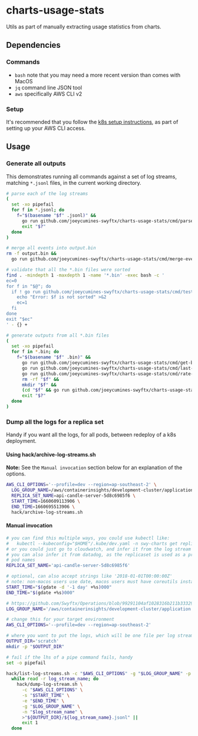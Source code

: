 # charts-usage-stats

Utils as part of manually extracting usage statistics from charts.

## Dependencies

### Commands

- `bash` note that you may need a more recent version than comes with MacOS
- `jq` command line JSON tool
- `aws` specifically AWS CLI v2

### Setup

It's recommended that you follow the
[k8s setup instructions](https://swyftx.atlassian.net/wiki/spaces/SREPS/pages/1809776803/Configuring+CLI+access+to+our+Kubernetes+infrastructure),
as part of setting up your AWS CLI access.

## Usage

### Generate all outputs

This demonstrates running all commands against a set of log streams, matching
`*.jsonl` files, in the current working directory.

```bash
# parse each of the log streams
(
  set -xo pipefail
  for f in *.jsonl; do
    f="$(basename "$f" .jsonl)" &&
      go run github.com/joeycumines-swyftx/charts-usage-stats/cmd/parse-api-log <"${f}.jsonl" >"${f}.api-log.bin" ||
      exit "$?"
  done
)

# merge all events into output.bin
rm -f output.bin &&
  go run github.com/joeycumines-swyftx/charts-usage-stats/cmd/merge-events *.bin >output.bin

# validate that all the *.bin files were sorted
find . -mindepth 1 -maxdepth 1 -name '*.bin' -exec bash -c '
ec=0
for f in "$@"; do
  if ! go run github.com/joeycumines-swyftx/charts-usage-stats/cmd/test-sorted <"$f"; then
    echo "Error: $f is not sorted" >&2
    ec=1
  fi
done
exit "$ec"
' - {} +

# generate outputs from all *.bin files
(
  set -xo pipefail
  for f in *.bin; do
    f="$(basename "$f" .bin)" &&
      go run github.com/joeycumines-swyftx/charts-usage-stats/cmd/get-bars-to-csv <"${f}.bin" >"${f}.get-bars.csv" &&
      go run github.com/joeycumines-swyftx/charts-usage-stats/cmd/last-known-price-to-csv <"${f}.bin" >"${f}.last-known-price.csv" &&
      go run github.com/joeycumines-swyftx/charts-usage-stats/cmd/rate-to-csv <"${f}.bin" >"${f}.rate.csv" &&
      rm -rf "$f" &&
      mkdir "$f" &&
      (cd "$f" && go run github.com/joeycumines-swyftx/charts-usage-stats/cmd/process-events) <"${f}.bin" ||
      exit "$?"
  done
)
```

### Dump all the logs for a replica set

Handy if you want all the logs, for all pods, between redeploy of a k8s deployment.

#### Using hack/archive-log-streams.sh

**Note:** See the `Manual invocation` section below for an explanation of the options.

```bash
AWS_CLI_OPTIONS='--profile=dev --region=ap-southeast-2' \
  LOG_GROUP_NAME=/aws/containerinsights/development-cluster/application \
  REPLICA_SET_NAME=api-candle-server-5d8c6985f6 \
  START_TIME=1660609113906 \
  END_TIME=1660695513906 \
  hack/archive-log-streams.sh
```

#### Manual invocation

```bash
# you can find this multiple ways, you could use kubectl like:
#   kubectl --kubeconfig="$HOME"/.kube/dev.yaml -n swy-charts get replicasets
# or you could just go to cloudwatch, and infer it from the log stream names
# you can also infer it from datadog, as the replicaset is used as a prefix for
# pod names
REPLICA_SET_NAME='api-candle-server-5d8c6985f6'

# optional, can also accept strings like '2018-01-01T00:00:00Z'
# note: non-macos users use date, macos users must have coreutils installed
START_TIME="$(gdate -d '-1 day' +%s)000"
END_TIME="$(gdate +%s)000"

# https://github.com/Swyftx/Operations/blob/99291104af1028316b211b3332962d297ba4f8ee/application/modules/cluster/kubernetes/templates/fluent-bit/application-log.conf#L84
LOG_GROUP_NAME='/aws/containerinsights/development-cluster/application'

# change this for your target environment
AWS_CLI_OPTIONS='--profile=dev --region=ap-southeast-2'

# where you want to put the logs, which will be one file per log stream
OUTPUT_DIR='scratch'
mkdir -p "$OUTPUT_DIR"

# fail if the lhs of a pipe command fails, handy
set -o pipefail

hack/list-log-streams.sh -c "$AWS_CLI_OPTIONS" -g "$LOG_GROUP_NAME" -p "${REPLICA_SET_NAME}-" |
  while read -r log_stream_name; do
    hack/dump-log-stream.sh \
      -c "$AWS_CLI_OPTIONS" \
      -s "$START_TIME" \
      -e "$END_TIME" \
      -g "$LOG_GROUP_NAME" \
      -n "$log_stream_name" \
      >"${OUTPUT_DIR}/${log_stream_name}.jsonl" ||
      exit 1
  done
```
